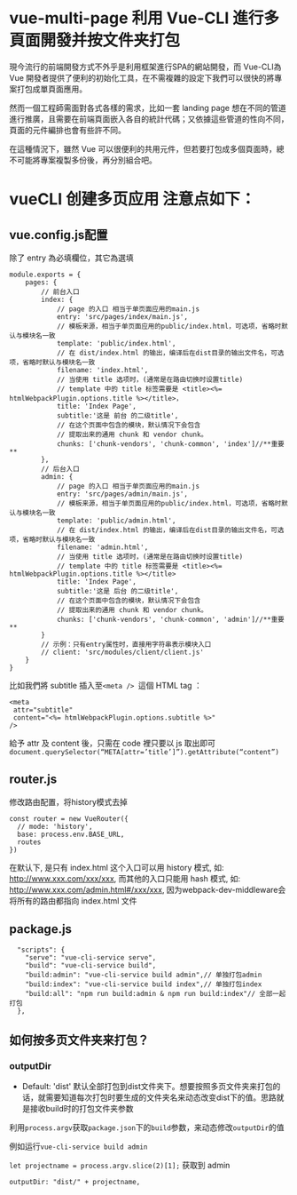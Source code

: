 # vue-multi-page 利用 Vue-CLI 進行多頁面開發并按文件夹打包 

現今流行的前端開發方式不外乎是利用框架進行SPA的網站開發，而 Vue-CLI為 Vue 開發者提供了便利的初始化工具，在不需複雜的設定下我們可以很快的將專案打包成單頁面應用。

然而一個工程師需面對各式各樣的需求，比如一套 landing page 想在不同的管道進行推廣，且需要在前端頁面嵌入各自的統計代碼；又依據這些管道的性向不同，頁面的元件編排也會有些許不同。

在這種情況下，雖然 Vue 可以很便利的共用元件，但若要打包成多個頁面時，總不可能將專案複製多份後，再分別組合吧。


# vueCLI 创建多页应用 注意点如下：

## vue.config.js配置

除了 entry 為必填欄位，其它為選填
```vuejs
module.exports = {
    pages: {
        // 前台入口
        index: {
            // page 的入口 相当于单页面应用的main.js
            entry: 'src/pages/index/main.js',
            // 模板来源，相当于单页面应用的public/index.html，可选项，省略时默认与模块名一致
            template: 'public/index.html',
            // 在 dist/index.html 的输出，编译后在dist目录的输出文件名，可选项，省略时默认与模块名一致
            filename: 'index.html',
            // 当使用 title 选项时，(通常是在路由切换时设置title)
            // template 中的 title 标签需要是 <title><%= htmlWebpackPlugin.options.title %></title>，
            title: 'Index Page',
            subtitle:'这是 前台 的二级title',
            // 在这个页面中包含的模块，默认情况下会包含
            // 提取出来的通用 chunk 和 vendor chunk。
            chunks: ['chunk-vendors', 'chunk-common', 'index']//**重要**
        },
        // 后台入口
        admin: {
            // page 的入口 相当于单页面应用的main.js
            entry: 'src/pages/admin/main.js',
            // 模板来源，相当于单页面应用的public/index.html，可选项，省略时默认与模块名一致
            template: 'public/admin.html',
            // 在 dist/index.html 的输出，编译后在dist目录的输出文件名，可选项，省略时默认与模块名一致
            filename: 'admin.html',
            // 当使用 title 选项时，(通常是在路由切换时设置title)
            // template 中的 title 标签需要是 <title><%= htmlWebpackPlugin.options.title %></title>
            title: 'Index Page',
            subtitle:'这是 后台 的二级title',
            // 在这个页面中包含的模块，默认情况下会包含
            // 提取出来的通用 chunk 和 vendor chunk。
            chunks: ['chunk-vendors', 'chunk-common', 'admin']//**重要**
        }
        // 示例：只有entry属性时，直接用字符串表示模块入口
        // client: 'src/modules/client/client.js'
    }
}

```

比如我們將 subtitle 插入至```<meta /> ```這個 HTML tag ：

```
<meta 
 attr="subtitle"
 content="<%= htmlWebpackPlugin.options.subtitle %>"
/>
```
給予 attr 及 content 後，只需在 code 裡只要以 js 取出即可
```document.querySelector(“META[attr=’title’]”).getAttribute(“content”)```



## router.js
修改路由配置，将history模式去掉
```
const router = new VueRouter({
  // mode: 'history',
  base: process.env.BASE_URL,
  routes
})
```

在默认下, 是只有 index.html 这个入口可以用 history 模式, 如: http://www.xxx.com/xxx/xxx, 而其他的入口只能用 hash 模式, 如: http://www.xxx.com/admin.html#/xxx/xxx, 因为webpack-dev-middleware会将所有的路由都指向 index.html 文件

## package.js
```
  "scripts": {
    "serve": "vue-cli-service serve",
    "build": "vue-cli-service build",
    "build:admin": "vue-cli-service build admin",// 单独打包admin
    "build:index": "vue-cli-service build index",// 单独打包index
    "build:all": "npm run build:admin & npm run build:index"// 全部一起打包
  },
```

## 如何按多页文件夹来打包？

### outputDir
- Default: 'dist' 默认全部打包到dist文件夹下。想要按照多页文件夹来打包的话，就需要知道每次打包时要生成的文件夹名来动态改变dist下的值。思路就是接收build时的打包文件夹参数

利用`process.argv`获取`package.json`下的`build`参数，来动态修改`outputDir`的值

例如运行`vue-cli-service build admin`

`let projectname = process.argv.slice(2)[1];` 获取到 admin

```
outputDir: "dist/" + projectname,
```

